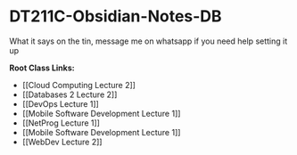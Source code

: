 # DT211C-Obsidian-Notes-DB
What it says on the tin, message me on whatsapp if you need help setting it up

**Root Class Links:**
* [[Cloud Computing Lecture 2]]
* [[Databases 2 Lecture 2]]
* [[DevOps Lecture 1]]
* [[Mobile Software Development Lecture 1]]
* [[NetProg Lecture 1]]
* [[Mobile Software Development Lecture 1]]
* [[WebDev Lecture 2]]